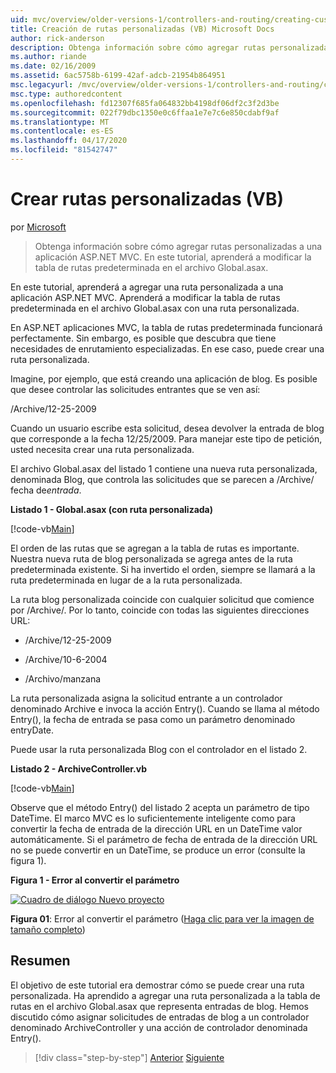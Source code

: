 ```yaml
---
uid: mvc/overview/older-versions-1/controllers-and-routing/creating-custom-routes-vb
title: Creación de rutas personalizadas (VB) Microsoft Docs
author: rick-anderson
description: Obtenga información sobre cómo agregar rutas personalizadas a una aplicación ASP.NET MVC. En este tutorial, aprenderá a modificar la tabla de rutas predeterminada en el archivo Global.asax.
ms.author: riande
ms.date: 02/16/2009
ms.assetid: 6ac5758b-6199-42af-adcb-21954b864951
msc.legacyurl: /mvc/overview/older-versions-1/controllers-and-routing/creating-custom-routes-vb
msc.type: authoredcontent
ms.openlocfilehash: fd12307f685fa064832bb4198df06df2c3f2d3be
ms.sourcegitcommit: 022f79dbc1350e0c6ffaa1e7e7c6e850cdabf9af
ms.translationtype: MT
ms.contentlocale: es-ES
ms.lasthandoff: 04/17/2020
ms.locfileid: "81542747"
---
```

# <a name="creating-custom-routes-vb"></a>Crear rutas personalizadas (VB)

por [Microsoft](https://github.com/microsoft)

> Obtenga información sobre cómo agregar rutas personalizadas a una aplicación ASP.NET MVC. En este tutorial, aprenderá a modificar la tabla de rutas predeterminada en el archivo Global.asax.

En este tutorial, aprenderá a agregar una ruta personalizada a una aplicación ASP.NET MVC. Aprenderá a modificar la tabla de rutas predeterminada en el archivo Global.asax con una ruta personalizada.

En ASP.NET aplicaciones MVC, la tabla de rutas predeterminada funcionará perfectamente. Sin embargo, es posible que descubra que tiene necesidades de enrutamiento especializadas. En ese caso, puede crear una ruta personalizada.

Imagine, por ejemplo, que está creando una aplicación de blog. Es posible que desee controlar las solicitudes entrantes que se ven así:

/Archive/12-25-2009

Cuando un usuario escribe esta solicitud, desea devolver la entrada de blog que corresponde a la fecha 12/25/2009. Para manejar este tipo de petición, usted necesita crear una ruta personalizada.

El archivo Global.asax del listado 1 contiene una nueva ruta personalizada, denominada Blog, que controla las solicitudes que se parecen a /Archive/ fecha de*entrada*.

**Listado 1 - Global.asax (con ruta personalizada)**

[!code-vb[Main](creating-custom-routes-vb/samples/sample1.vb)]

El orden de las rutas que se agregan a la tabla de rutas es importante. Nuestra nueva ruta de blog personalizada se agrega antes de la ruta predeterminada existente. Si ha invertido el orden, siempre se llamará a la ruta predeterminada en lugar de a la ruta personalizada.

La ruta blog personalizada coincide con cualquier solicitud que comience por /Archive/. Por lo tanto, coincide con todas las siguientes direcciones URL:

- /Archive/12-25-2009

- /Archive/10-6-2004

- /Archivo/manzana

La ruta personalizada asigna la solicitud entrante a un controlador denominado Archive e invoca la acción Entry(). Cuando se llama al método Entry(), la fecha de entrada se pasa como un parámetro denominado entryDate.

Puede usar la ruta personalizada Blog con el controlador en el listado 2.

**Listado 2 - ArchiveController.vb**

[!code-vb[Main](creating-custom-routes-vb/samples/sample2.vb)]

Observe que el método Entry() del listado 2 acepta un parámetro de tipo DateTime. El marco MVC es lo suficientemente inteligente como para convertir la fecha de entrada de la dirección URL en un DateTime valor automáticamente. Si el parámetro de fecha de entrada de la dirección URL no se puede convertir en un DateTime, se produce un error (consulte la figura 1).

**Figura 1 - Error al convertir el parámetro**

[![Cuadro de diálogo Nuevo proyecto](creating-custom-routes-vb/_static/image1.jpg)](creating-custom-routes-vb/_static/image1.png)

**Figura 01**: Error al convertir el parámetro ([Haga clic para ver la imagen de tamaño completo](creating-custom-routes-vb/_static/image2.png))

## <a name="summary"></a>Resumen

El objetivo de este tutorial era demostrar cómo se puede crear una ruta personalizada. Ha aprendido a agregar una ruta personalizada a la tabla de rutas en el archivo Global.asax que representa entradas de blog. Hemos discutido cómo asignar solicitudes de entradas de blog a un controlador denominado ArchiveController y una acción de controlador denominada Entry().

> [!div class="step-by-step"]
> [Anterior](asp-net-mvc-controller-overview-vb.md)
> [Siguiente](creating-a-route-constraint-vb.md)
